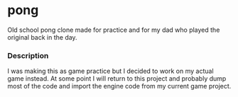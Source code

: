 pong
====

Old school pong clone made for practice and for my dad who played the original back in the day.

### Description

I was making this as game practice but I decided to work on my actual game instead. At some point I will return to this project and probably dump most of the code and import the engine code from my current game project.
